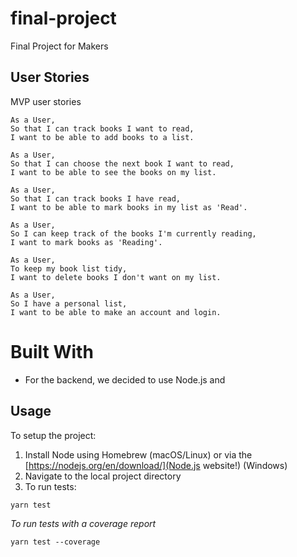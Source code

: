 # final-project
Final Project for Makers
## User Stories
MVP user stories
```
As a User,
So that I can track books I want to read,
I want to be able to add books to a list.
```

```
As a User,
So that I can choose the next book I want to read,
I want to be able to see the books on my list.
```

```
As a User,
So that I can track books I have read,
I want to be able to mark books in my list as 'Read'.
```

```
As a User,
So I can keep track of the books I'm currently reading,
I want to mark books as 'Reading'.
```

```
As a User,
To keep my book list tidy,
I want to delete books I don't want on my list.
```

```
As a User,
So I have a personal list,
I want to be able to make an account and login.
```
# Built With
- For the backend, we decided to use Node.js and 

## Usage
To setup the project:

1. Install Node using Homebrew (macOS/Linux) or via the [https://nodejs.org/en/download/](Node.js website!) (Windows)
2. Navigate to the local project directory
3. To run tests:
```
yarn test
```
*To run tests with a coverage report*
```
yarn test --coverage
```

